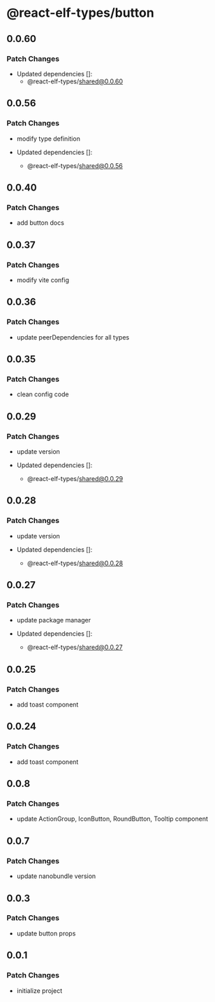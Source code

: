 # @react-elf-types/button

## 0.0.60

### Patch Changes

- Updated dependencies []:
  - @react-elf-types/shared@0.0.60

## 0.0.56

### Patch Changes

- modify type definition

- Updated dependencies []:
  - @react-elf-types/shared@0.0.56

## 0.0.40

### Patch Changes

- add button docs

## 0.0.37

### Patch Changes

- modify vite config

## 0.0.36

### Patch Changes

- update peerDependencies for all types

## 0.0.35

### Patch Changes

- clean config code

## 0.0.29

### Patch Changes

- update version

- Updated dependencies []:
  - @react-elf-types/shared@0.0.29

## 0.0.28

### Patch Changes

- update version

- Updated dependencies []:
  - @react-elf-types/shared@0.0.28

## 0.0.27

### Patch Changes

- update package manager

- Updated dependencies []:
  - @react-elf-types/shared@0.0.27

## 0.0.25

### Patch Changes

- add toast component

## 0.0.24

### Patch Changes

- add toast component

## 0.0.8

### Patch Changes

- update ActionGroup, IconButton, RoundButton, Tooltip component

## 0.0.7

### Patch Changes

- update nanobundle version

## 0.0.3

### Patch Changes

- update button props

## 0.0.1

### Patch Changes

- initialize project
